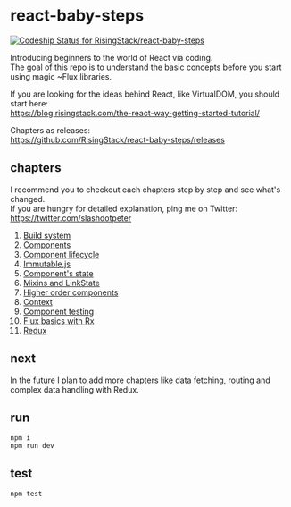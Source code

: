 # react-baby-steps
[ ![Codeship Status for RisingStack/react-baby-steps](https://codeship.com/projects/86ca0ee0-7f3e-0133-9947-3eaf58434e02/status?branch=master)](https://codeship.com/projects/120531)  

Introducing beginners to the world of React via coding.  
The goal of this repo is to understand the basic concepts before you start using magic ~Flux libraries.

If you are looking for the ideas behind React, like VirtualDOM, you should start here:  
https://blog.risingstack.com/the-react-way-getting-started-tutorial/

Chapters as releases:  
https://github.com/RisingStack/react-baby-steps/releases

## chapters

I recommend you to checkout each chapters step by step and see what's changed.  
If you are hungry for detailed explanation, ping me on Twitter: https://twitter.com/slashdotpeter

1. [Build system](https://github.com/RisingStack/react-baby-steps/releases/tag/01_Build_system)
2. [Components](https://github.com/RisingStack/react-baby-steps/releases/tag/02_Components)
3. [Component lifecycle](https://github.com/RisingStack/react-baby-steps/releases/tag/03_Component_Lifecycle)
4. [Immutable.js](https://github.com/RisingStack/react-baby-steps/releases/tag/04_ImmutableJS)
5. [Component's state](https://github.com/RisingStack/react-baby-steps/releases/tag/05_Component_state)
6. [Mixins and LinkState](https://github.com/RisingStack/react-baby-steps/releases/tag/06_Mixins_LinkState)
7. [Higher order components](https://github.com/RisingStack/react-baby-steps/releases/tag/07_Higher_order_components)
8. [Context](https://github.com/RisingStack/react-baby-steps/releases/tag/08_Context)
9. [Component testing](https://github.com/RisingStack/react-baby-steps/releases/tag/09_Component_testing)
10. [Flux basics with Rx](https://github.com/RisingStack/react-baby-steps/releases/tag/10_Flux_basics_with_Rx)
11. [Redux](https://github.com/RisingStack/react-baby-steps/releases/tag/11_Redux)

## next

In the future I plan to add more chapters like data fetching, routing and complex data handling with Redux.

## run
```
npm i
npm run dev
```

## test
```
npm test
```
